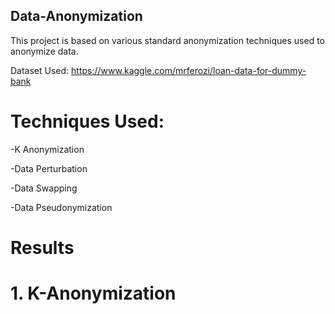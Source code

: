 ## Data-Anonymization

This project is based on various standard anonymization techniques used to anonymize data.

Dataset Used: https://www.kaggle.com/mrferozi/loan-data-for-dummy-bank

# Techniques Used:
-K Anonymization

-Data Perturbation

-Data Swapping

-Data Pseudonymization


# Results

# 1. K-Anonymization



